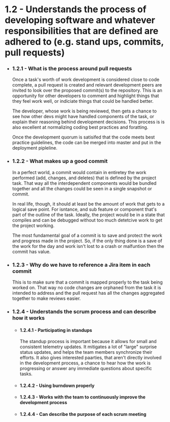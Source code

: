 # 1.2 - Understands the process of developing software and whatever responsibilities that are defined are adhered to (e.g. stand ups, commits, pull requests)

- ### 1.2.1 - What is the process around pull requests

    Once a task's worth of work development is considered close to code complete, a pull request is created and relevant development peers are invited to look over the proposed commit(s) to the repository.  This is an opportunity for other developers to comment and highlight things that they feel work well, or indiciate things that could be handled better.

    The developer, whose work is being reviewed, then gets a chance to see how other devs might have handled components of the task, or explain their reasoning behind development decisions.  This process is is also excellent at normalizing coding best practices and foratting.

    Once the development quorum is satisifed that the code meets best practice guidelines, the code can be merged into master and put in the deployment pipleline.

- ### 1.2.2 - What makes up a good commit

    In a perfect world, a commit would contain in entiretey the work performed (add, changes, and deletes) that is defined by the project task.  That way all the interdependent components would be bundled together and all the changes could be seen in a single snapshot or commit.

    In real life, though, it should at least be the amount of work that gets to a logical save point.  For isntance, and sub feature or component that's part of the outline of the task.  Ideally, the project would be in a state that compiles and can be debugged without too much detetcive work to get the project working.

    The most fundamental goal of a commit is to save and protect the work and progress made in the project.  So, if the only thing done is a save of the work for the day and work isn't lost to a crash or malfuntion then the commit has value.

- ### 1.2.3 - Why do we have to reference a Jira item in each commit

    This is to make sure that a commit is mapped properly to the task being worked on. That way no code changes are orphaned from the task it is intended to address and the pull request has all the changes aggregated together to make reviews easier.

- ### 1.2.4 - Understands the scrum process and can describe how it works
  - #### 1.2.4.1 - Participating in standups

    The standup process is important because it allows for small and consistent telemetry updates.  It mitigates a lot of "large" surprise status updates, and helps the team members synchronize their efforts. It also gives interested paarties, that aren't directly involved in the development process, a chance to hear how the work is progressing or answer any immediate questions about specific tasks.

  - #### 1.2.4.2 - Using burndown properly
  - #### 1.2.4.3 - Works with the team to continuously improve the development process
  - #### 1.2.4.4 - Can describe the purpose of each scrum meeting

